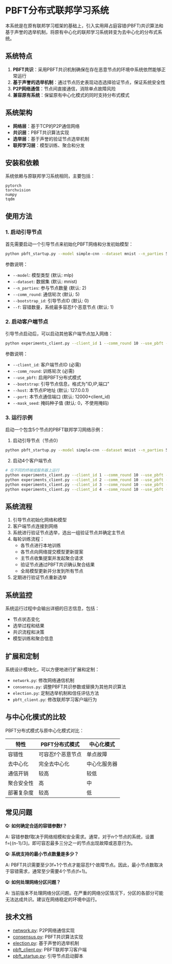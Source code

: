 # PBFT分布式联邦学习系统

本系统是在原有联邦学习框架的基础上，引入实用拜占庭容错(PBFT)共识算法和基于声誉的选举机制，将原有中心化的联邦学习系统转变为去中心化的分布式系统。

## 系统特点

1. **PBFT共识**：采用PBFT共识机制确保在存在恶意节点的环境中系统依然能够正常运行
2. **基于声誉的选举机制**：通过节点历史表现动态选择验证节点，保证系统安全性
3. **P2P网络通信**：节点间直接通信，消除单点故障风险
4. **兼容原有系统**：保留原有中心化模式的同时支持分布式模式

## 系统架构

- **网络层**：基于TCP的P2P通信网络
- **共识层**：PBFT共识算法实现
- **选举层**：基于声誉的验证节点选举机制
- **联邦学习层**：模型训练、聚合和分发

## 安装和依赖

系统依赖与原联邦学习系统相同，主要包括：

```
pytorch
torchvision
numpy
tqdm
```

## 使用方法

### 1. 启动引导节点

首先需要启动一个引导节点来初始化PBFT网络和分发初始模型：

```bash
python pbft_startup.py --model simple-cnn --dataset mnist --n_parties 5 --comm_round 10
```

参数说明：
- `--model`: 模型类型 (默认: mlp)
- `--dataset`: 数据集 (默认: mnist)
- `--n_parties`: 参与节点数量 (默认: 2)
- `--comm_round`: 通信轮次 (默认: 5)
- `--bootstrap_id`: 引导节点ID (默认: 0)
- `--f`: 容错数量，系统最多容忍f个恶意节点 (默认: 1)

### 2. 启动客户端节点

引导节点启动后，可以启动其他客户端节点加入网络：

```bash
python experiments_client.py --client_id 1 --comm_round 10 --use_pbft --bootstrap=0,127.0.0.1,12000
```

参数说明：
- `--client_id`: 客户端节点ID (必需)
- `--comm_round`: 训练轮次 (必需)
- `--use_pbft`: 启用PBFT分布式模式
- `--bootstrap`: 引导节点信息，格式为"ID,IP,端口"
- `--host`: 本节点IP地址 (默认: 127.0.0.1)
- `--port`: 本节点通信端口 (默认: 12000+client_id)
- `--mask_seed`: 掩码种子值 (默认: 0，不使用掩码)

### 3. 运行示例

启动一个包含5个节点的PBFT联邦学习网络示例：

1. 启动引导节点（节点0）
```bash
python pbft_startup.py --model simple-cnn --dataset mnist --n_parties 5 --comm_round 10
```

2. 启动4个客户端节点
```bash
# 在不同的终端或服务器上运行
python experiments_client.py --client_id 1 --comm_round 10 --use_pbft --bootstrap=0,127.0.0.1,12000
python experiments_client.py --client_id 2 --comm_round 10 --use_pbft --bootstrap=0,127.0.0.1,12000
python experiments_client.py --client_id 3 --comm_round 10 --use_pbft --bootstrap=0,127.0.0.1,12000
python experiments_client.py --client_id 4 --comm_round 10 --use_pbft --bootstrap=0,127.0.0.1,12000
```

## 系统流程

1. 引导节点初始化网络和模型
2. 客户端节点连接到网络
3. 系统进行验证节点选举，选出一组验证节点并确定主节点
4. 每轮训练流程：
   - 各节点进行本地训练
   - 各节点向网络提交模型更新提案
   - 主节点收集提案并发起聚合请求
   - 验证节点通过PBFT共识确认聚合结果
   - 全局模型更新并分发到所有节点
5. 定期进行验证节点重新选举

## 系统监控

系统运行过程中会输出详细的日志信息，包括：
- 节点状态变化
- 选举过程和结果
- 共识流程和决策
- 模型训练和聚合信息

## 扩展和定制

系统设计模块化，可以方便地进行扩展和定制：
- `network.py`: 修改网络通信机制
- `consensus.py`: 调整PBFT共识参数或替换为其他共识算法
- `election.py`: 定制选举机制和信任评估方法
- `pbft_client.py`: 修改联邦学习客户端行为

## 与中心化模式的比较

PBFT分布式模式与原中心化模式对比：

| 特性 | PBFT分布式模式 | 中心化模式 |
|-----|--------------|----------|
| 容错性 | 可容忍f个恶意节点 | 单点故障 |
| 去中心化 | 完全去中心化 | 中心化服务器 |
| 通信开销 | 较高 | 较低 |
| 聚合安全性 | 高 | 中 |
| 部署复杂度 | 较高 | 低 |

## 常见问题

**Q: 如何确定合适的容错参数f？**

A: 容错参数f取决于网络规模和安全需求。通常，对于n个节点的系统，设置f=⌊(n-1)/3⌋，即可容忍最多三分之一的节点出现故障或恶意行为。

**Q: 系统支持的最小节点数量是多少？**

A: PBFT共识需要至少3f+1个节点才能容忍f个故障节点。因此，最小节点数取决于容错需求，通常至少需要4个节点(f=1)。

**Q: 如何处理网络分区问题？**

A: 当前版本不处理网络分区问题。在严重的网络分区情况下，分区的各部分可能无法达成共识。建议在网络稳定的环境中运行。

## 技术文档

- [network.py](network.py): P2P网络通信实现
- [consensus.py](consensus.py): PBFT共识算法实现
- [election.py](election.py): 基于声誉的选举机制
- [pbft_client.py](pbft_client.py): PBFT联邦学习客户端
- [pbft_startup.py](pbft_startup.py): 引导节点启动脚本 